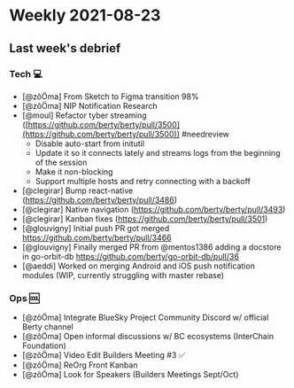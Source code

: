 # Weekly 2021-08-23

## Last week's debrief

### Tech :computer:

- [@zôÖma] From Sketch to Figma transition 98%
- [@zôÖma] NIP Notification Research
- [@moul] Refactor tyber streaming ([https://github.com/berty/berty/pull/3500](https://github.com/berty/berty/pull/3500)) #needreview
    - Disable auto-start from initutil
    - Update it so it connects lately and streams logs from the beginning of the session
    - Make it non-blocking
    - Support multiple hosts and retry connecting with a backoff
- [@clegirar] Bump react-native (https://github.com/berty/berty/pull/3486)
- [@clegirar] Native navigation (https://github.com/berty/berty/pull/3493)
- [@clegirar] Kanban fixes (https://github.com/berty/berty/pull/3501)
- [@glouvigny] Initial push PR got merged https://github.com/berty/berty/pull/3466
- [@glouvigny] Finally merged PR from @mentos1386 adding a docstore in go-orbit-db https://github.com/berty/go-orbit-db/pull/36
- [@aeddi] Worked on merging Android and iOS push notification modules (WIP, currently struggling with master rebase)

### Ops 🆒

- [@zôÖma] Integrate BlueSky Project Community Discord w/ official Berty channel
- [@zôÖma] Open informal discussions w/ BC ecosystems (InterChain Foundation)
- [@zôÖma] Video Edit Builders Meeting #3 ✅
- [@zôÖma] ReOrg Front Kanban 
- [@zôÖma] Look for Speakers (Builders Meetings Sept/Oct)
